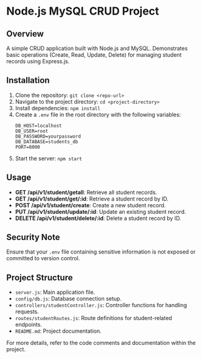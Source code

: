# Node.js MySQL CRUD Project

## Overview
A simple CRUD application built with Node.js and MySQL. Demonstrates basic operations (Create, Read, Update, Delete) for managing student records using Express.js.

## Installation
1. Clone the repository: `git clone <repo-url>`
2. Navigate to the project directory: `cd <project-directory>`
3. Install dependencies: `npm install`
4. Create a `.env` file in the root directory with the following variables:
    ```
    DB_HOST=localhost
    DB_USER=root
    DB_PASSWORD=yourpassword
    DB_DATABASE=students_db
    PORT=8000
    ```
5. Start the server: `npm start`

## Usage
- **GET /api/v1/student/getall**: Retrieve all student records.
- **GET /api/v1/student/get/:id**: Retrieve a student record by ID.
- **POST /api/v1/student/create**: Create a new student record.
- **PUT /api/v1/student/update/:id**: Update an existing student record.
- **DELETE /api/v1/student/delete/:id**: Delete a student record by ID.

## Security Note
Ensure that your `.env` file containing sensitive information is not exposed or committed to version control.

## Project Structure
- `server.js`: Main application file.
- `config/db.js`: Database connection setup.
- `controllers/studentController.js`: Controller functions for handling requests.
- `routes/studentRoutes.js`: Route definitions for student-related endpoints.
- `README.md`: Project documentation.

For more details, refer to the code comments and documentation within the project.

